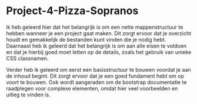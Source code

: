 # Project-4-Pizza-Sopranos
ik heb geleerd hier dat het belangrijk is om een nette mappenstructuur te hebben wanneer je een project gaat maken. Dit zorgt ervoor dat je overzicht houdt en gemakkelijk de bestanden kunt vinden die je nodig hebt. Daarnaast heb ik geleerd dat het belangrijk is om aan alle eisen te voldoen en dat je hierbij goed moet letten op de details, zoals het gebruik van unieke CSS classnamen.

Verder heb ik geleerd om eerst een basisstructuur te bouwen voordat je aan de inhoud begint. Dit zorgt ervoor dat je een goed fundament hebt om op voort te bouwen. Ook wordt aangeraden om de bootstrap documentatie te raadplegen voor complexe elementen, omdat hier veel voorbeelden en uitleg te vinden is.

 
